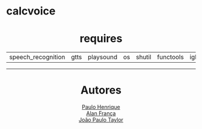 # calcvoice

<center>
<h1>requires</h1>
<table>
  <td>speech_recognition</td>
  <td>gtts</td>
  <td>playsound</td>
  <td>os</td>
  <td>shutil</td>
  <td>functools</td>
  <td>iglob</td>
  <td>List</td>
  </table>
  <hr>
  <h1>Autores</h1>
  <a href="https://www.github.com/paulohenriquesn">Paulo Henrique</a><br>
  <a href="https://github.com/alanfranca2">Alan França</a><br>
  <a href="https://github.com/JPTIZ">João Paulo Taylor</a>
  </center>
